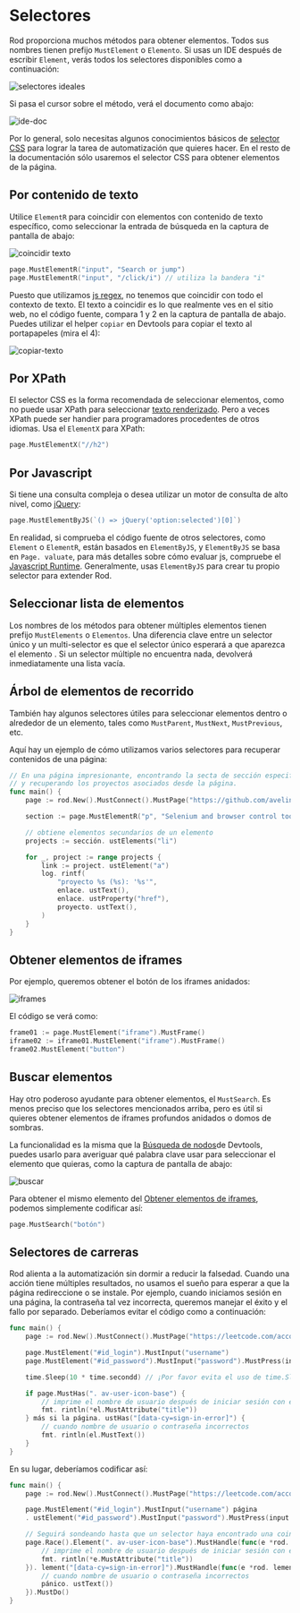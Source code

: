 # Selectores

Rod proporciona muchos métodos para obtener elementos. Todos sus nombres tienen prefijo `MustElement` o `Elemento`. Si usas un IDE después de escribir `Element`, verás todos los selectores disponibles como a continuación:

![selectores ideales](ide-selectors.png)

Si pasa el cursor sobre el método, verá el documento como abajo:

![ide-doc](ide-doc.png)

Por lo general, solo necesitas algunos conocimientos básicos de [selector CSS](css-selector) para lograr la tarea de automatización que quieres hacer. En el resto de la documentación sólo usaremos el selector CSS para obtener elementos de la página.

## Por contenido de texto

Utilice `ElementR` para coincidir con elementos con contenido de texto específico, como seleccionar la entrada de búsqueda en la captura de pantalla de abajo:

![coincidir texto](match-text.png)

```go
page.MustElementR("input", "Search or jump")
page.MustElementR("input", "/click/i") // utiliza la bandera "i"
```

Puesto que utilizamos [js regex](https://developer.mozilla.org/en-US/docs/Web/JavaScript/Reference/Global_Objects/RegExp), no tenemos que coincidir con todo el contexto de texto. El texto a coincidir es lo que realmente ves en el sitio web, no el código fuente, compara 1 y 2 en la captura de pantalla de abajo. Puedes utilizar el helper `copiar` en Devtools para copiar el texto al portapapeles (mira el 4):

![copiar-texto](copy-text.png)

## Por XPath

El selector CSS es la forma recomendada de seleccionar elementos, como no puede usar XPath para seleccionar [texto renderizado](https://stackoverflow.com/questions/51992258/xpath-to-find-pseudo-element-after-in-side-a-div-element-with-out-any-content/51993454). Pero a veces XPath puede ser handier para programadores procedentes de otros idiomas. Usa el `ElementX` para XPath:

```go
page.MustElementX("//h2")
```

## Por Javascript

Si tiene una consulta compleja o desea utilizar un motor de consulta de alto nivel, como [jQuery](https://jquery.com/):

```go
page.MustElementByJS(`() => jQuery('option:selected')[0]`)
```

En realidad, si comprueba el código fuente de otros selectores, como `Element` o `ElementR`, están basados en `ElementByJS`, y `ElementByJS` se basa en `Page. valuate`, para más detalles sobre cómo evaluar js, compruebe el [Javascript Runtime](/javascript-runtime.md). Generalmente, usas `ElementByJS` para crear tu propio selector para extender Rod.

## Seleccionar lista de elementos

Los nombres de los métodos para obtener múltiples elementos tienen prefijo `MustElements` o `Elementos`. Una diferencia clave entre un selector único y un multi-selector es que el selector único esperará a que aparezca el elemento . Si un selector múltiple no encuentra nada, devolverá inmediatamente una lista vacía.

## Árbol de elementos de recorrido

También hay algunos selectores útiles para seleccionar elementos dentro o alrededor de un elemento, tales como `MustParent`, `MustNext`, `MustPrevious`, etc.

Aquí hay un ejemplo de cómo utilizamos varios selectores para recuperar contenidos de una página:

```go
// En una página impresionante, encontrando la secta de sección especificada,
// y recuperando los proyectos asociados desde la página.
func main() {
    page := rod.New().MustConnect().MustPage("https://github.com/avelino/awesome-go")

    section := page.MustElementR("p", "Selenium and browser control tools"). ustNext()

    // obtiene elementos secundarios de un elemento
    projects := sección. ustElements("li")

    for _, project := range projects {
        link := project. ustElement("a")
        log. rintf(
            "proyecto %s (%s): '%s'",
            enlace. ustText(),
            enlace. ustProperty("href"),
            proyecto. ustText(),
        )
    }
}
```

## Obtener elementos de iframes

Por ejemplo, queremos obtener el botón de los iframes anidados:

![iframes](iframes.png)

El código se verá como:

```go
frame01 := page.MustElement("iframe").MustFrame()
iframe02 := iframe01.MustElement("iframe").MustFrame()
frame02.MustElement("button")
```

## Buscar elementos

Hay otro poderoso ayudante para obtener elementos, el `MustSearch`. Es menos preciso que los selectores mencionados arriba, pero es útil si quieres obtener elementos de iframes profundos anidados o domos de sombras.

La funcionalidad es la misma que la [Búsqueda de nodos](https://developers.google.com/web/tools/chrome-devtools/dom#search)de Devtools, puedes usarlo para averiguar qué palabra clave usar para seleccionar el elemento que quieras, como la captura de pantalla de abajo:

![buscar](search.png)

Para obtener el mismo elemento del [Obtener elementos de iframes](#get-elements-from-iframes), podemos simplemente codificar así:

```go
page.MustSearch("botón")
```

## Selectores de carreras

Rod alienta a la automatización sin dormir a reducir la falsedad. Cuando una acción tiene múltiples resultados, no usamos el sueño para esperar a que la página redireccione o se instale. Por ejemplo, cuando iniciamos sesión en una página, la contraseña tal vez incorrecta, queremos manejar el éxito y el fallo por separado. Deberíamos evitar el código como a continuación:

```go
func main() {
    page := rod.New().MustConnect().MustPage("https://leetcode.com/accounts/login/")

    page.MustElement("#id_login").MustInput("username")
    page.MustElement("#id_password").MustInput("password").MustPress(input.Enter)

    time.Sleep(10 * time.secondd) // ¡Por favor evita el uso de time.Sleep!

    if page.MustHas(". av-user-icon-base") {
        // imprime el nombre de usuario después de iniciar sesión con éxito
        fmt. rintln(*el.MustAttribute("title"))
    } más si la página. ustHas("[data-cy=sign-in-error]") {
        // cuando nombre de usuario o contraseña incorrectos
        fmt. rintln(el.MustText())
    }
}
```

En su lugar, deberíamos codificar así:

```go
func main() {
    page := rod.New().MustConnect().MustPage("https://leetcode.com/accounts/login/")

    page.MustElement("#id_login").MustInput("username") página
    . ustElement("#id_password").MustInput("password").MustPress(input.Enter)

    // Seguirá sondeando hasta que un selector haya encontrado una coincidencia
    page.Race().Element(". av-user-icon-base").MustHandle(func(e *rod. lement) {
        // imprime el nombre de usuario después de iniciar sesión con éxito
        fmt. rintln(*e.MustAttribute("title"))
    }). lement("[data-cy=sign-in-error]").MustHandle(func(e *rod. lement) {
        // cuando nombre de usuario o contraseña incorrectos
        pánico. ustText())
    }).MustDo()
}
```
